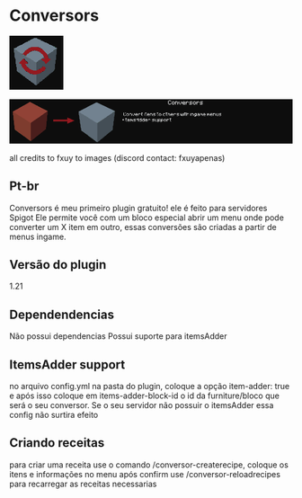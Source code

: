 # Conversors
![conversors banner](imagesReadme/conversors-icon.png)

![conversors banner](imagesReadme/conversos-banner.png)

all credits to fxuy to images (discord contact: fxuyapenas)

## Pt-br
Conversors é meu primeiro plugin gratuito! ele é feito para servidores Spigot
Ele permite você com um bloco especial abrir um menu onde pode converter um X item em outro, essas conversões são 
criadas a partir de menus ingame.


## Versão do plugin
1.21

## Dependendencias
Não possui dependencias
Possui suporte para itemsAdder

## ItemsAdder support
no arquivo config.yml na pasta do plugin, coloque a opção item-adder: true e após isso coloque em items-adder-block-id 
o id da furniture/bloco que será o seu conversor.
Se o seu servidor não possuir o itemsAdder essa config não surtira efeito

## Criando receitas
para criar uma receita use o comando /conversor-createrecipe, coloque os itens e informações no menu
após confirm use /conversor-reloadrecipes para recarregar as receitas necessarias

